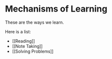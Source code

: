 # Mechanisms of Learning

These are the ways we learn.

Here is a list:
- [[Reading]]
- [[Note Taking]]
- [[Solving Problems]]